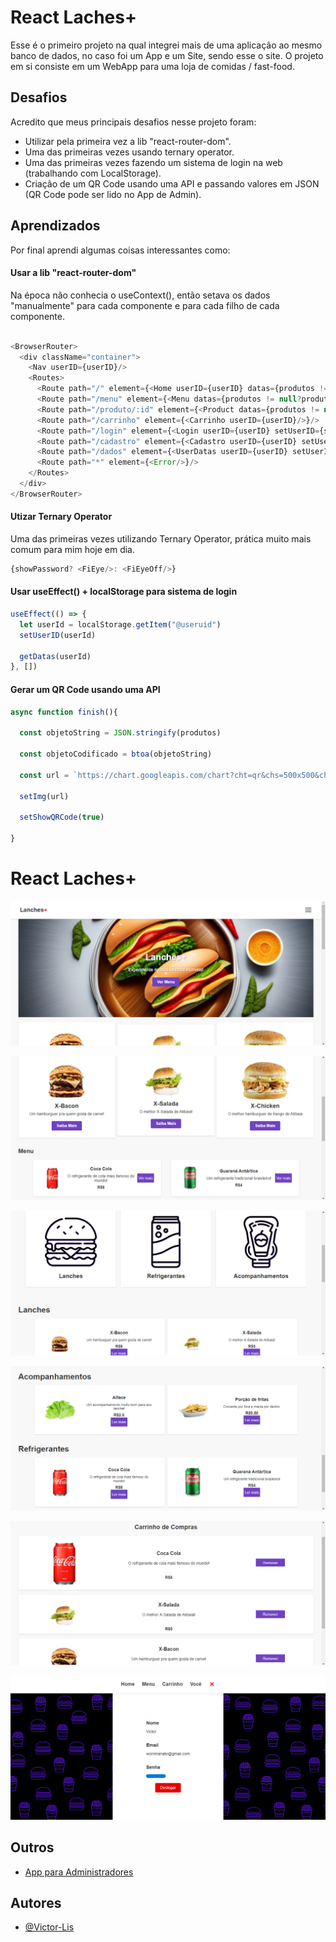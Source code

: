 
# React Laches+

Esse é o primeiro projeto na qual integrei mais de uma aplicação ao mesmo banco de dados, no caso foi um App e um Site, sendo esse o site. O projeto em si consiste em um WebApp para uma loja de comidas / fast-food.



## Desafios

Acredito que meus principais desafios nesse projeto foram:
- Utilizar pela primeira vez a lib "react-router-dom".
- Uma das primeiras vezes usando ternary operator.
- Uma das primeiras vezes fazendo um sistema de login na web (trabalhando com LocalStorage).
- Criação de um QR Code usando uma API e passando valores em JSON (QR Code pode ser lido no App de Admin).




## Aprendizados

Por final aprendi algumas coisas interessantes como: 



#### Usar a lib "react-router-dom"
Na época não conhecia o useContext(), então setava os dados "manualmente" para cada componente e para cada filho de cada componente.
```javascript

<BrowserRouter>     
  <div className="container">
    <Nav userID={userID}/>
    <Routes>
      <Route path="/" element={<Home userID={userID} datas={produtos != null?produtos : ""}/>}/>
      <Route path="/menu" element={<Menu datas={produtos != null?produtos : ""}/>}/>
      <Route path="/produto/:id" element={<Product datas={produtos != null?produtos : ""} userID={userID}/>}/>
      <Route path="/carrinho" element={<Carrinho userID={userID}/>}/>
      <Route path="/login" element={<Login userID={userID} setUserID={setUserID}/>}/>
      <Route path="/cadastro" element={<Cadastro userID={userID} setUserID={setUserID}/>}/>
      <Route path="/dados" element={<UserDatas userID={userID} setUserID={setUserID} />} />
      <Route path="*" element={<Error/>}/>
    </Routes>
  </div>
</BrowserRouter>
```

#### Utizar Ternary Operator
Uma das primeiras vezes utilizando Ternary Operator, prática muito mais comum para mim hoje em dia.

```javascript
{showPassword? <FiEye/>: <FiEyeOff/>}
```

#### Usar useEffect() + localStorage para sistema de login

```javascript
useEffect(() => {
  let userId = localStorage.getItem("@useruid")
  setUserID(userId)

  getDatas(userId)
}, [])
```

#### Gerar um QR Code usando uma API

```javascript
async function finish(){

  const objetoString = JSON.stringify(produtos)

  const objetoCodificado = btoa(objetoString)

  const url = `https://chart.googleapis.com/chart?cht=qr&chs=500x500&chl=${objetoCodificado}`;

  setImg(url)

  setShowQRCode(true)

}

```
# React Laches+

![Banner](https://github.com/Victor-Lis/React-LanchesPlus/blob/master/src/ScreenShots/Home%20Banner.png)

![Home Pedidos](https://github.com/Victor-Lis/React-LanchesPlus/blob/master/src/ScreenShots/Home%20Pedidos.png)

![Pedidos Icons](https://github.com/Victor-Lis/React-LanchesPlus/blob/master/src/ScreenShots/Pedidos%20Icons.png)

![Pedidos Secoes](https://github.com/Victor-Lis/React-LanchesPlus/blob/master/src/ScreenShots/Pedidos%20Secoes.png)

![Carrinho](https://github.com/Victor-Lis/React-LanchesPlus/blob/master/src/ScreenShots/Carrinho.png)

![User](https://github.com/Victor-Lis/React-LanchesPlus/blob/master/src/ScreenShots/User.png)

## Outros

 - [App para Administradores](https://github.com/Victor-Lis/Adm-App-for-LanchesPlus)


## Autores

- [@Victor-Lis](https://github.com/Victor-Lis)

